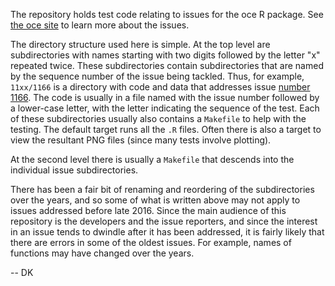 The repository holds test code relating to issues for the oce R package.  See
[the oce site](https://github.com/dankelley/oce/issues) to learn more about the
issues.

The directory structure used here is simple. At the top level are
subdirectories with names starting with two digits followed by the letter "x"
repeated twice. These subdirectories contain subdirectories that are named by
the sequence number of the issue being tackled.  Thus, for example, `11xx/1166`
is a directory with code and data that addresses issue [number
1166](https://github.com/dankelley/oce/issues/1166).  The code is usually in a
file named with the issue number followed by a lower-case letter, with the
letter indicating the sequence of the test. Each of these subdirectories
usually also contains a `Makefile` to help with the testing. The default target
runs all the `.R` files. Often there is also a target to view the resultant PNG
files (since many tests involve plotting).

At the second level there is usually a ``Makefile`` that descends into the
individual issue subdirectories.

There has been a fair bit of renaming and reordering of the subdirectories over
the years, and so some of what is written above may not apply to issues
addressed before late 2016. Since the main audience of this repository is the
developers and the issue reporters, and since the interest in an issue tends to
dwindle after it has been addressed, it is fairly likely that there are errors
in some of the oldest issues. For example, names of functions may have changed
over the years.

-- DK
